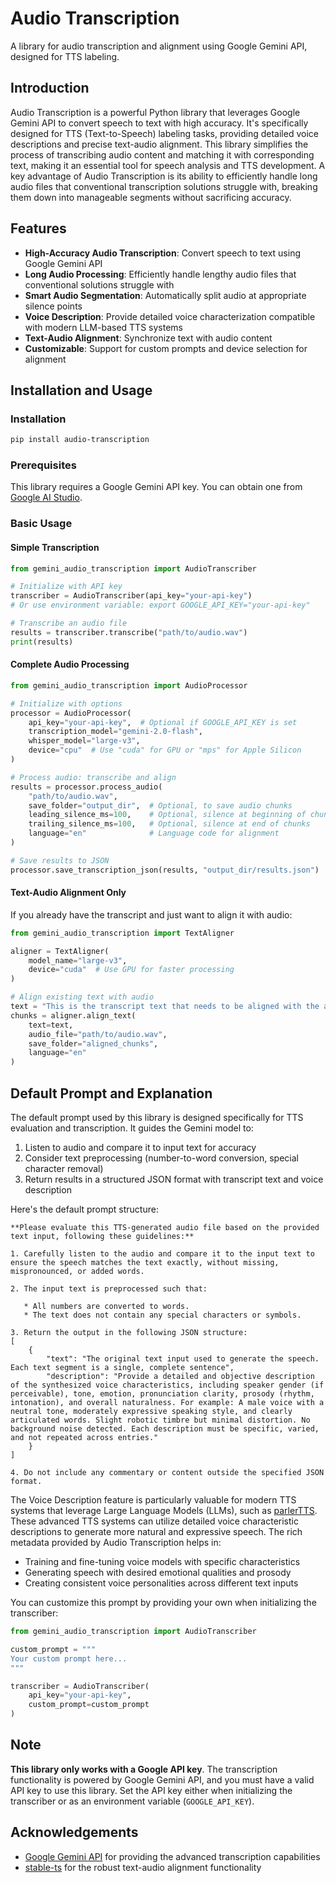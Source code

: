 # Audio Transcription

A library for audio transcription and alignment using Google Gemini API, designed for TTS labeling.

## Introduction

Audio Transcription is a powerful Python library that leverages Google Gemini API to convert speech to text with high accuracy. It's specifically designed for TTS (Text-to-Speech) labeling tasks, providing detailed voice descriptions and precise text-audio alignment. This library simplifies the process of transcribing audio content and matching it with corresponding text, making it an essential tool for speech analysis and TTS development. A key advantage of Audio Transcription is its ability to efficiently handle long audio files that conventional transcription solutions struggle with, breaking them down into manageable segments without sacrificing accuracy.

## Features

- **High-Accuracy Audio Transcription**: Convert speech to text using Google Gemini API
- **Long Audio Processing**: Efficiently handle lengthy audio files that conventional solutions struggle with
- **Smart Audio Segmentation**: Automatically split audio at appropriate silence points
- **Voice Description**: Provide detailed voice characterization compatible with modern LLM-based TTS systems
- **Text-Audio Alignment**: Synchronize text with audio content
- **Customizable**: Support for custom prompts and device selection for alignment

## Installation and Usage

### Installation

```bash
pip install audio-transcription
```

### Prerequisites

This library requires a Google Gemini API key. You can obtain one from [Google AI Studio](https://aistudio.google.com/).

### Basic Usage

#### Simple Transcription

```python
from gemini_audio_transcription import AudioTranscriber

# Initialize with API key
transcriber = AudioTranscriber(api_key="your-api-key")
# Or use environment variable: export GOOGLE_API_KEY="your-api-key"

# Transcribe an audio file
results = transcriber.transcribe("path/to/audio.wav")
print(results)
```

#### Complete Audio Processing

```python
from gemini_audio_transcription import AudioProcessor

# Initialize with options
processor = AudioProcessor(
    api_key="your-api-key",  # Optional if GOOGLE_API_KEY is set
    transcription_model="gemini-2.0-flash",
    whisper_model="large-v3",
    device="cpu"  # Use "cuda" for GPU or "mps" for Apple Silicon
)

# Process audio: transcribe and align
results = processor.process_audio(
    "path/to/audio.wav",
    save_folder="output_dir",  # Optional, to save audio chunks
    leading_silence_ms=100,    # Optional, silence at beginning of chunks
    trailing_silence_ms=100,   # Optional, silence at end of chunks
    language="en"              # Language code for alignment
)

# Save results to JSON
processor.save_transcription_json(results, "output_dir/results.json")
```

#### Text-Audio Alignment Only

If you already have the transcript and just want to align it with audio:

```python
from gemini_audio_transcription import TextAligner

aligner = TextAligner(
    model_name="large-v3",
    device="cuda"  # Use GPU for faster processing
)

# Align existing text with audio
text = "This is the transcript text that needs to be aligned with the audio."
chunks = aligner.align_text(
    text=text,
    audio_file="path/to/audio.wav",
    save_folder="aligned_chunks",
    language="en"
)
```

## Default Prompt and Explanation

The default prompt used by this library is designed specifically for TTS evaluation and transcription. It guides the Gemini model to:

1. Listen to audio and compare it to input text for accuracy
2. Consider text preprocessing (number-to-word conversion, special character removal)
3. Return results in a structured JSON format with transcript text and voice description

Here's the default prompt structure:

```
**Please evaluate this TTS-generated audio file based on the provided text input, following these guidelines:**

1. Carefully listen to the audio and compare it to the input text to ensure the speech matches the text exactly, without missing, mispronounced, or added words.

2. The input text is preprocessed such that:

   * All numbers are converted to words.
   * The text does not contain any special characters or symbols.

3. Return the output in the following JSON structure:
[
    {
        "text": "The original text input used to generate the speech. Each text segment is a single, complete sentence",
        "description": "Provide a detailed and objective description of the synthesized voice characteristics, including speaker gender (if perceivable), tone, emotion, pronunciation clarity, prosody (rhythm, intonation), and overall naturalness. For example: A male voice with a neutral tone, moderately expressive speaking style, and clearly articulated words. Slight robotic timbre but minimal distortion. No background noise detected. Each description must be specific, varied, and not repeated across entries."
    }
]

4. Do not include any commentary or content outside the specified JSON format.
```

The Voice Description feature is particularly valuable for modern TTS systems that leverage Large Language Models (LLMs), such as [parlerTTS](https://github.com/huggingface/parler-tts). These advanced TTS systems can utilize detailed voice characteristic descriptions to generate more natural and expressive speech. The rich metadata provided by Audio Transcription helps in:

- Training and fine-tuning voice models with specific characteristics
- Generating speech with desired emotional qualities and prosody
- Creating consistent voice personalities across different text inputs

You can customize this prompt by providing your own when initializing the transcriber:

```python
from gemini_audio_transcription import AudioTranscriber

custom_prompt = """
Your custom prompt here...
"""

transcriber = AudioTranscriber(
    api_key="your-api-key",
    custom_prompt=custom_prompt
)
```

## Note

**This library only works with a Google API key**. The transcription functionality is powered by Google Gemini API, and you must have a valid API key to use this library. Set the API key either when initializing the transcriber or as an environment variable (`GOOGLE_API_KEY`).

## Acknowledgements

- [Google Gemini API](https://ai.google.dev/) for providing the advanced transcription capabilities
- [stable-ts](https://github.com/jianfch/stable-ts) for the robust text-audio alignment functionality

